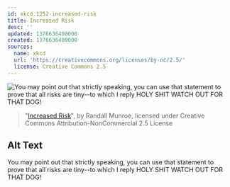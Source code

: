 ```yaml
---
id: xkcd.1252-increased-risk
title: Increased Risk
desc: ''
updated: 1376636400000
created: 1376636400000
sources:
  name: xkcd
  url: 'https://creativecommons.org/licenses/by-nc/2.5/'
  license: Creative Commons 2.5
---
```

![You may point out that strictly speaking, you can use that statement to prove that all risks are tiny--to which I reply HOLY SHIT WATCH OUT FOR THAT DOG!](https://imgs.xkcd.com/comics/increased_risk.png)
> "[Increased Risk](https://xkcd.com/1252/)", by Randall Munroe, licensed under Creative Commons Attribution-NonCommercial 2.5 License

## Alt Text
You may point out that strictly speaking, you can use that statement to prove that all risks are tiny--to which I reply HOLY SHIT WATCH OUT FOR THAT DOG!
